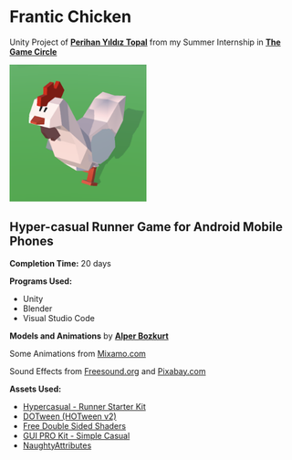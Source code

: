 # Frantic Chicken
Unity Project of [__Perihan Yıldız Topal__](https://www.linkedin.com/in/p-yildiz-topal) from my Summer Internship in [__The Game Circle__](https://www.thegamecircle.com/)

<img src="FranticChickenGameIcon.png" width="240px" height="240px">

## Hyper-casual Runner Game for Android Mobile Phones

__Completion Time:__ 20 days

__Programs Used:__
* Unity
* Blender
* Visual Studio Code

__Models and Animations__ by [__Alper Bozkurt__](https://www.linkedin.com/in/benalperbozkurt/)

Some Animations from [Mixamo.com](https://www.mixamo.com/#/)

Sound Effects from [Freesound.org](https://freesound.org/) and [Pixabay.com](https://pixabay.com/)

__Assets Used:__
* [Hypercasual - Runner Starter Kit](https://assetstore.unity.com/packages/templates/systems/hypercasual-runner-starter-kit-249286)
* [DOTween (HOTween v2)](https://assetstore.unity.com/packages/tools/animation/dotween-hotween-v2-27676)
* [Free Double Sided Shaders](https://assetstore.unity.com/packages/vfx/shaders/free-double-sided-shaders-23087)
* [GUI PRO Kit - Simple Casual](https://assetstore.unity.com/packages/2d/gui/icons/gui-pro-kit-simple-casual-203399)
* [NaughtyAttributes](https://assetstore.unity.com/packages/tools/utilities/naughtyattributes-129996)
